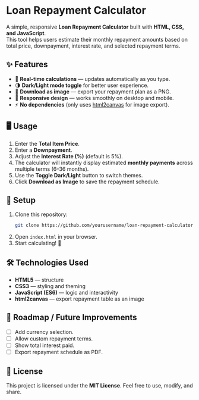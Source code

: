 # Loan Repayment Calculator

A simple, responsive **Loan Repayment Calculator** built with **HTML, CSS, and JavaScript**.  
This tool helps users estimate their monthly repayment amounts based on total price, downpayment, interest rate, and selected repayment terms.  

## ✨ Features
- 🔄 **Real-time calculations** — updates automatically as you type.  
- 🌗 **Dark/Light mode toggle** for better user experience.  
- 💾 **Download as image** — export your repayment plan as a PNG.  
- 📱 **Responsive design** — works smoothly on desktop and mobile.  
- ⚡ **No dependencies** (only uses [html2canvas](https://html2canvas.hertzen.com/) for image export).  

## 🖥️ Usage
1. Enter the **Total Item Price**.  
2. Enter a **Downpayment**.  
3. Adjust the **Interest Rate (%)** (default is 5%).  
4. The calculator will instantly display estimated **monthly payments** across multiple terms (6–36 months).  
5. Use the **Toggle Dark/Light** button to switch themes.  
6. Click **Download as Image** to save the repayment schedule.  

## 🚀 Setup
1. Clone this repository:  
   ```bash
   git clone https://github.com/yourusername/loan-repayment-calculator.git

2. Open `index.html` in your browser.
3. Start calculating! 🎉

## 🛠️ Technologies Used

* **HTML5** — structure
* **CSS3** — styling and theming
* **JavaScript (ES6)** — logic and interactivity
* **html2canvas** — export repayment table as an image

## 📌 Roadmap / Future Improvements

* [ ] Add currency selection.
* [ ] Allow custom repayment terms.
* [ ] Show total interest paid.
* [ ] Export repayment schedule as PDF.

## 📜 License

This project is licensed under the **MIT License**.
Feel free to use, modify, and share.
